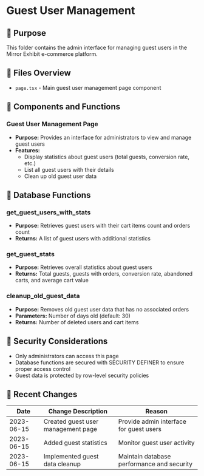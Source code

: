 # Guest User Management

## 📌 Purpose
This folder contains the admin interface for managing guest users in the Mirror Exhibit e-commerce platform.

## 📂 Files Overview
- `page.tsx` - Main guest user management page component

## 🧩 Components and Functions

### Guest User Management Page
- **Purpose:** Provides an interface for administrators to view and manage guest users
- **Features:**
  - Display statistics about guest users (total guests, conversion rate, etc.)
  - List all guest users with their details
  - Clean up old guest user data

## 🔄 Database Functions

### get_guest_users_with_stats
- **Purpose:** Retrieves guest users with their cart items count and orders count
- **Returns:** A list of guest users with additional statistics

### get_guest_stats
- **Purpose:** Retrieves overall statistics about guest users
- **Returns:** Total guests, guests with orders, conversion rate, abandoned carts, and average cart value

### cleanup_old_guest_data
- **Purpose:** Removes old guest user data that has no associated orders
- **Parameters:** Number of days old (default: 30)
- **Returns:** Number of deleted users and cart items

## 🔐 Security Considerations
- Only administrators can access this page
- Database functions are secured with SECURITY DEFINER to ensure proper access control
- Guest data is protected by row-level security policies

## 🚀 Recent Changes
| Date       | Change Description                                                 | Reason                                      |
|------------|-------------------------------------------------------------------|---------------------------------------------|
| 2023-06-15 | Created guest user management page                                 | Provide admin interface for guest users     |
| 2023-06-15 | Added guest statistics                                             | Monitor guest user activity                 |
| 2023-06-15 | Implemented guest data cleanup                                     | Maintain database performance and security  |
